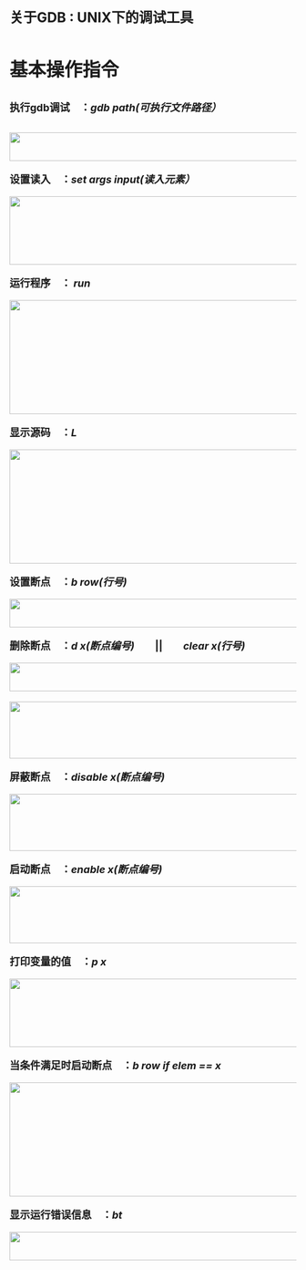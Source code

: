 <b><font size=5>关于GDB : UNIX下的调试工具</b>


<b><font size=6>基本操作指令
---
**<font size=4>执行gdb调试**　：<em><font size=4>gdb path<b>(可执行文件路径）</b></em>

<img src="https://i.imgur.com/J59JJY8.png" height="50" width="800"></img>

<b><font size=4>设置读入</b>　：<em><font size=4>set args input<b>(读入元素）</b></em>

<img src="https://i.imgur.com/wHDJfV7.png" height="120" width ="800"></img>

<b>运行程序</b>　： <em>run</em>

<img src="https://i.imgur.com/l4H3s1N.png" height="200" width="800"></img>

<b>显示源码</b>　：<em>L</em>

<img src="https://i.imgur.com/AKged81.png" height="200" width="800"></img>

<b>设置断点</b>　：<em>b row<b>(行号)</b></em>

<img src="https://i.imgur.com/BGO7yO1.png" height="50" width="800"></img>

<b>删除断点</b>　：<em>d x<b>(断点编号)</b></em>　　||　　<em>clear x<b>(行号)</b></em>

<img src="https://i.imgur.com/PwwOhtq.png" height="50" width="800"></img>

<img src="https://i.imgur.com/z299vPM.png" height="100" width="800"></img>

<b>屏蔽断点</b>　：<em>disable x<b>(断点编号)</b></em>

<img src="https://i.imgur.com/sovTAVM.png" height="100" width="800"></img>

<b>启动断点</b>　：<em>enable x<b>(断点编号)</b></em>

<img src="https://i.imgur.com/wnzgJOK.png" height="100" width="800"></img>

<b>打印变量的值</b>　：<em>p x</em>

<img src="https://i.imgur.com/j9UE3Tl.png" height="120" width="800"></img>

<b>当条件满足时启动断点</b>　：<em>b row if elem == x</em>

<img src="https://i.imgur.com/DgtJJXK.png" height="200" width="800"></img>

<b>显示运行错误信息</b>　：<em>bt</em>

<img src="https://i.imgur.com/zBwyAqG.png" height="50" width="800"></img>